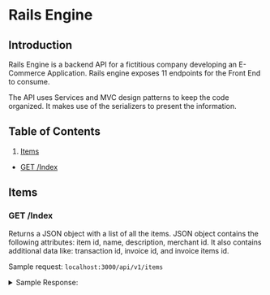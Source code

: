 # Rails Engine

## Introduction

Rails Engine is a backend API for a fictitious company developing an E-Commerce Application. Rails engine exposes 11 endpoints for the Front End to consume.

The API uses Services and MVC design patterns to keep the code organized. It makes use of the serializers to present the information. 

## Table of Contents
1. [Items](#items) 
  * [GET /Index](#get-/index)



## Items
### GET /Index

Returns a JSON object with a list of all the items. JSON object contains the following attributes: item id, name, description, merchant id. 
It also contains additional data like: transaction id, invoice id, and invoice items id.

Sample request: `localhost:3000/api/v1/items`

<details>
  <summary> Sample Response: </summary>
  ```json
  {
    "data": [
        {
            "id": "1819",
            "type": "item",
            "attributes": {
                "id": 1819,
                "name": "Item Veritatis Asperiores",
                "description": "Enim est voluptates minus. Repellat ut labore eos eum omnis autem earum. Voluptatibus ratione sed voluptas sunt illum.",
                "unit_price": 516.09,
                "merchant_id": 75
            },
            "relationships": {
                "merchant": {
                    "data": {
                        "id": "75",
                        "type": "merchant"
                    }
                },
                "invoice_items": {
                    "data": [
                        {
                            "id": "8755",
                            "type": "invoice_item"
                        }
                    ]
                },
                "invoices": {
                    "data": [
                        {
                            "id": "1980",
                            "type": "invoice"
                        }
                    ]
                },
                "transactions": {
                    "data": [
                        {
                            "id": "2293",
                            "type": "transaction"
                        },
                        {
                            "id": "2294",
                            "type": "transaction"
                        }
                    ]
                }
            }
        }
    ]
 }```
</details>



